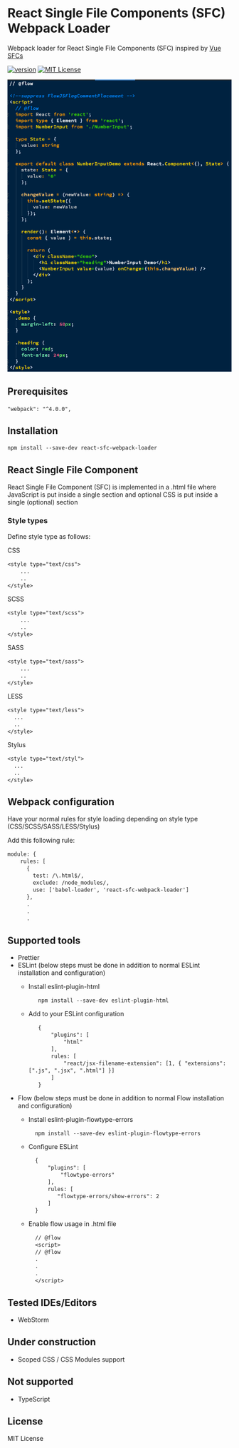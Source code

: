 # React Single File Components (SFC) Webpack Loader
Webpack loader for React Single File Components (SFC) inspired by [Vue SFCs]

[![version][version-badge]][package]
[![MIT License][license-badge]][license]

![React Single File Component Sample](https://raw.githubusercontent.com/pksilen/react-sfc-webpack-loader/master/assets/react-sfc-sample.png)

## Prerequisites
    "webpack": "^4.0.0",

## Installation
    npm install --save-dev react-sfc-webpack-loader
       
## React Single File Component

React Single File Component (SFC) is implemented in a .html file where JavaScript is put inside a single <script>...</script> section
and optional CSS is put inside a single (optional) <style>...</style> section

### Style types
Define style type as follows:
    
  CSS
  
    <style type="text/css">
        ...
        ..
    </style>
  
  SCSS
    
    <style type="text/scss">
        ...
        ..
    </style>
  
  SASS
    
    <style type="text/sass">
        ...
        ..
    </style>
  
  LESS
    
    <style type="text/less">
      ...
      ..
    </style>
  
  Stylus
    
    <style type="text/styl">
      ...
      ..
    </style>
   
## Webpack configuration

Have your normal rules for style loading depending on style type (CSS/SCSS/SASS/LESS/Stylus)

Add this following rule:

    module: {
        rules: [
          {
            test: /\.html$/,
            exclude: /node_modules/,
            use: ['babel-loader', 'react-sfc-webpack-loader']
          },
          .
          .
          .
            
## Supported tools
* Prettier
* ESLint (below steps must be done in addition to normal ESLint installation and configuration)
   * Install eslint-plugin-html
   
            npm install --save-dev eslint-plugin-html
            
   * Add to your ESLint configuration

            {
                "plugins": [
                    "html"
                ],
                rules: [
                    "react/jsx-filename-extension": [1, { "extensions": [".js", ".jsx", ".html"] }]
                ]
            }
            
* Flow (below steps must be done in addition to normal Flow installation and configuration)
    * Install eslint-plugin-flowtype-errors
    
            npm install --save-dev eslint-plugin-flowtype-errors
            
    * Configure ESLint
    
            {
                "plugins": [
                    "flowtype-errors"
                ],
                rules: [
                   "flowtype-errors/show-errors": 2
                ]
            }                             
        
    * Enable flow usage in .html file
    
            // @flow
            <script>
            // @flow
            .
            .
            .
            </script>
    
## Tested IDEs/Editors
* WebStorm

## Under construction
* Scoped CSS / CSS Modules support

## Not supported
* TypeScript
  
## License
MIT License

[license-badge]: https://img.shields.io/badge/license-MIT-green
[license]: https://github.com/pksilen/react-sfc-webpack-loader/blob/master/LICENSE
[version-badge]: https://img.shields.io/npm/v/react-sfc-webpack-loader.svg?style=flat-square
[package]: https://www.npmjs.com/package/react-sfc-loader
[Vue SFCs]: https://vuejs.org/v2/guide/single-file-components.html
